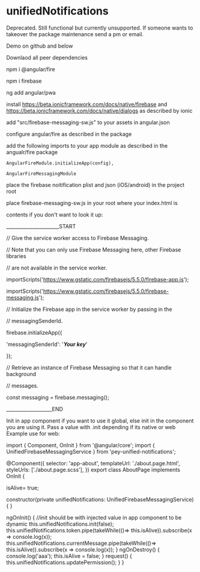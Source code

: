 # unifiedNotifications

Deprecated. Still functional but currently unsupported. If someone wants to takeover the package maintenance send a pm or email.


Demo on github and below


Downlaod all peer dependencies

npm i @angular/fire

npm i firebase

ng add angular/pwa

install https://beta.ionicframework.com/docs/native/firebase and https://beta.ionicframework.com/docs/native/dialogs as described by ionic



add   "src/firebase-messaging-sw.js" to your assets in angular.json

configure angular/fire as described in the package

add the following imports to your app module as described in the angualr/fire package

    AngularFireModule.initializeApp(config),

    AngularFireMessagingModule

place the firebase noitification plist and json (iOS/android) in the project root

place firebase-messaging-sw.js in your root where your index.html is

contents if you don't want to look it up:



______________________START



// Give the service worker access to Firebase Messaging.

// Note that you can only use Firebase Messaging here, other Firebase libraries

// are not available in the service worker.

importScripts('https://www.gstatic.com/firebasejs/5.5.0/firebase-app.js');

importScripts('https://www.gstatic.com/firebasejs/5.5.0/firebase-messaging.js');


// Initialize the Firebase app in the service worker by passing in the

// messagingSenderId.



firebase.initializeApp({

  'messagingSenderId': '*****Your key*****'

});


// Retrieve an instance of Firebase Messaging so that it can handle background

// messages.

const messaging = firebase.messaging();


___________________END



Init in app component if you want to use it global, else init in the component you are using it. Pass a value with .init depending if its native or web
Example use for web:



import { Component, OnInit } from '@angular/core';
import { UnifiedFirebaseMessagingService } from 'pey-unified-notifications';


@Component({
  selector: 'app-about',
  templateUrl: './about.page.html',
  styleUrls: ['./about.page.scss'],
})
export class AboutPage implements OnInit {


  isAlive= true;

  constructor(private unifiedNotifications: UnifiedFirebaseMessagingService) { }

  ngOnInit() {
    //init should be with injected value in app component to be dynamic
    this.unifiedNotifications.init(false);
    this.unifiedNotifications.token.pipe(takeWhile(()=> this.isAlive)).subscribe(x => console.log(x));
    this.unifiedNotifications.currentMessage.pipe(takeWhile(()=> this.isAlive)).subscribe(x => console.log(x));
  }
  ngOnDestroy() { console.log('aaa');
    this.isAlive = false;
  }
  request() {
    this.unifiedNotifications.updatePermission();
  }
}
